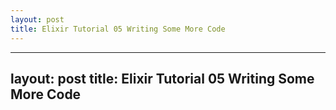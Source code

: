 ```yaml
---
layout: post
title: Elixir Tutorial 05 Writing Some More Code
---
```


---
layout: post
title: Elixir Tutorial 05 Writing Some More Code
---

